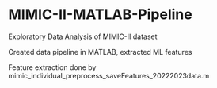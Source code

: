 # MIMIC-II-MATLAB-Pipeline

Exploratory Data Analysis of MIMIC-II dataset

Created data pipeline in MATLAB, extracted ML features

Feature extraction done by mimic_individual_preprocess_saveFeatures_20222023data.m
